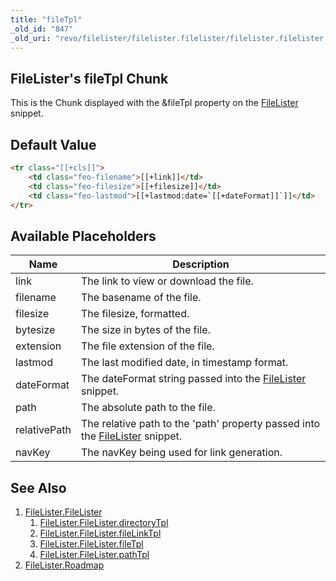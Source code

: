 ```yaml
---
title: "fileTpl"
_old_id: "847"
_old_uri: "revo/filelister/filelister.filelister/filelister.filelister.filetpl"
---
```


## FileLister's fileTpl Chunk

This is the Chunk displayed with the &fileTpl property on the [FileLister](extras/filelister/filelister.filelister "FileLister.FileLister") snippet.

## Default Value

``` html
<tr class="[[+cls]]">
    <td class="feo-filename">[[+link]]</td>
    <td class="feo-filesize">[[+filesize]]</td>
    <td class="feo-lastmod">[[+lastmod:date=`[[+dateFormat]]`]]</td>
</tr>
```

## Available Placeholders

| Name         | Description                                                                                                                                     |
| ------------ | ----------------------------------------------------------------------------------------------------------------------------------------------- |
| link         | The link to view or download the file.                                                                                                          |
| filename     | The basename of the file.                                                                                                                       |
| filesize     | The filesize, formatted.                                                                                                                        |
| bytesize     | The size in bytes of the file.                                                                                                                  |
| extension    | The file extension of the file.                                                                                                                 |
| lastmod      | The last modified date, in timestamp format.                                                                                                    |
| dateFormat   | The dateFormat string passed into the [FileLister](extras/filelister/filelister.filelister "FileLister.FileLister") snippet.                    |
| path         | The absolute path to the file.                                                                                                                  |
| relativePath | The relative path to the 'path' property passed into the [FileLister](extras/filelister/filelister.filelister "FileLister.FileLister") snippet. |
| navKey       | The navKey being used for link generation.                                                                                                      |

## See Also

1. [FileLister.FileLister](extras/filelister/filelister.filelister)
   1. [FileLister.FileLister.directoryTpl](extras/filelister/filelister.filelister/filelister.filelister.directorytpl)
   2. [FileLister.FileLister.fileLinkTpl](extras/filelister/filelister.filelister/filelister.filelister.filelinktpl)
   3. [FileLister.FileLister.fileTpl](extras/filelister/filelister.filelister/filelister.filelister.filetpl)
   4. [FileLister.FileLister.pathTpl](extras/filelister/filelister.filelister/filelister.filelister.pathtpl)
2. [FileLister.Roadmap](extras/filelister/filelister.roadmap)
